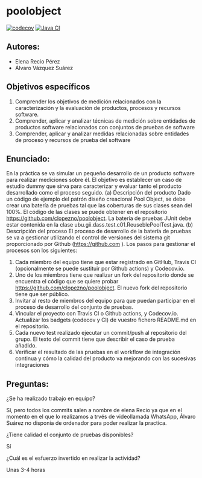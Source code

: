 poolobject
==========
[![codecov](https://codecov.io/gh/lsl1005/poolobject/branch/master/graph/badge.svg?token=97NWKQFP2T)](https://codecov.io/gh/lsl1005/poolobject)
[![Java CI](https://github.com/lsl1005/poolobject/actions/workflows/ci.yml/badge.svg)](https://github.com/lsl1005/poolobject/actions/workflows/ci.yml)
## Autores:
- Elena Recio Pérez
- Álvaro Vázquez Suárez
## Objetivos específicos
1. Comprender los objetivos de medición relacionados con la caracterización y la evaluación de productos, procesos y recursos software.
2. Comprender, aplicar y analizar técnicas de medición sobre entidades de productos software relacionados con conjuntos de pruebas de software
3. Comprender, aplicar y analizar medidas relacionadas sobre entidades de proceso y recursos de prueba del software
## Enunciado:
En la práctica se va simular un pequeño desarrollo de un producto software para realizar mediciones sobre él.
El objetivo es establecer un caso de estudio dummy que sirva para caracterizar y evaluar tanto el producto desarrollado como el proceso seguido.
(a) Descripción del producto
Dado un código de ejemplo del patrón diseño creacional Pool Object, se debe crear una batería de pruebas tal que las coberturas de sus clases sean del 100%. El código de las clases se puede obtener en el repositorio
https://github.com/clopezno/poolobject. La batería de pruebas JUnit debe estar contenida en la clase
ubu.gii.dass.test.c01.ReuseblePoolTest.java.
(b) Descripción del proceso
El proceso de desarrollo de la batería de pruebas se va a gestionar utilizando el control de versiones del sistema git proporcionado por Github (https://github.com ).
Los pasos para gestionar el procesos son los siguientes:
1. Cada miembro del equipo tiene que estar registrado en GitHub, Travis CI (opcionalmente se puede
sustituir por Github actions) y Codecov.io.
2. Uno de los miembros tiene que realizar un fork del repositorio donde se encuentra el código que se
quiere probar https://github.com/clopezno/poolobject. El nuevo fork del repositorio tiene que ser
público.
3. Invitar al resto de miembros del equipo para que puedan participar en el proceso de desarrollo del
conjunto de pruebas.
4. Vincular el proyecto con Travis CI o Github actions, y Codecov.io. Actualizar los badgets (codecov y
CI) de vuestro fichero README.md en el repositorio.
5. Cada nuevo test realizado ejecutar un commit/push al repositorio del grupo. El texto del commit tiene
que describir el caso de prueba añadido.
6. Verificar el resultado de las pruebas en el workflow de integración continua y cómo la calidad del
producto va mejorando con las sucesivas integraciones

## Preguntas:
¿Se ha realizado trabajo en equipo?

Sí, pero todos los commits salen a nombre de elena Recio ya que en el momento en el que lo realizamos a trvés de videollamada WhatsApp, Álvaro Suárez no disponia de ordenador para poder realizar la practica.

¿Tiene calidad el conjunto de pruebas disponibles?

Sí

¿Cuál es el esfuerzo invertido en realizar la actividad?

Unas 3-4 horas
